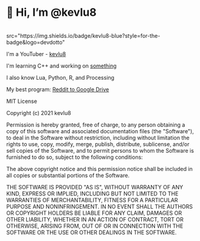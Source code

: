 # 👋 Hi, I’m @kevlu8

<div>
  <br>
  <a>
    src="https://img.shields.io/badge/kevlu8-blue?style=for-the-badge&logo=devdotto"
  </a>
</div>

I'm a YouTuber - [kevlu8](https://www.youtube.com/kevlu8)

I'm learning C++ and working on [something](https://www.github.com/kevlu8/Xytharis)

I also know Lua, Python, R, and Processing

My best program: [Reddit to Google Drive](https://www.github.com/kevlu8/Reddit-to-Google-Drive)

MIT License

Copyright (c) 2021 kevlu8

Permission is hereby granted, free of charge, to any person obtaining a copy of this software and associated documentation files (the "Software"), to deal in the Software without restriction, including without limitation the rights to use, copy, modify, merge, publish, distribute, sublicense, and/or sell copies of the Software, and to permit persons to whom the Software is furnished to do so, subject to the following conditions:

The above copyright notice and this permission notice shall be included in all copies or substantial portions of the Software.

THE SOFTWARE IS PROVIDED "AS IS", WITHOUT WARRANTY OF ANY KIND, EXPRESS OR IMPLIED, INCLUDING BUT NOT LIMITED TO THE WARRANTIES OF MERCHANTABILITY, FITNESS FOR A PARTICULAR PURPOSE AND NONINFRINGEMENT. IN NO EVENT SHALL THE AUTHORS OR COPYRIGHT HOLDERS BE LIABLE FOR ANY CLAIM, DAMAGES OR OTHER LIABILITY, WHETHER IN AN ACTION OF CONTRACT, TORT OR OTHERWISE, ARISING FROM, OUT OF OR IN CONNECTION WITH THE SOFTWARE OR THE USE OR OTHER DEALINGS IN THE SOFTWARE.
